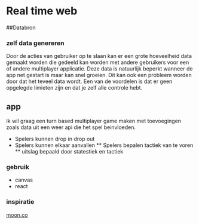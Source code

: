 # Real time web

##Databron 
### zelf data genereren
Door de acties van gebruiker op te slaan kan er een grote hoeveelheid data gemaakt worden die gedeeld kan worden met andere gebruikers voor een of andere multiplayer applicatie.
Deze data is natuurlijk beperkt wanneer de app net gestart is maar kan snel groeien. Dit kan ook een probleem worden door dat het teveel data wordt. Een van de voordelen is dat er geen opgelegde limieten zijn en dat je zelf alle controle hebt.

## app

Ik wil graag een turn based multiplayer game maken met toevoegingen zoals data uit een weer api die het spel beinvloeden. 
<!-- turnbased bestaat uit twee fase:
* interactie fase waarin de gebruikers hun beslissingen nemen
* actie fase waarin acties plaatsvinden
-->

* Spelers kunnen drop in drop out
* Spelers kunnen elkaar aanvallen
** Spelers bepalen tactiek van te voren
** uitslag bepaald door statestiek en tactiek

### gebruik
* canvas
* react

### inspiratie
[moon.co](https://crater.io/posts/QFzyberEqu7mbLz56/multiplayer-space-game-made-with-meteor)